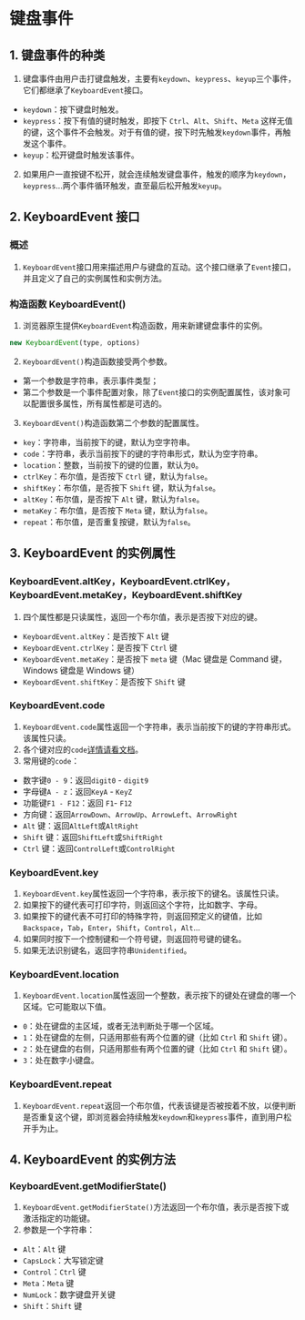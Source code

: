 # 键盘事件

## 1. 键盘事件的种类

1. 键盘事件由用户击打键盘触发，主要有`keydown`、`keypress`、`keyup`三个事件，它们都继承了`KeyboardEvent`接口。

- `keydown`：按下键盘时触发。
- `keypress`：按下有值的键时触发，即按下 `Ctrl`、`Alt`、`Shift`、`Meta` 这样无值的键，这个事件不会触发。对于有值的键，按下时先触发`keydown`事件，再触发这个事件。
- `keyup`：松开键盘时触发该事件。

2. 如果用户一直按键不松开，就会连续触发键盘事件，触发的顺序为`keydown`，`keypress`...两个事件循环触发，直至最后松开触发`keyup`。

## 2. KeyboardEvent 接口

### 概述

1. `KeyboardEvent`接口用来描述用户与键盘的互动。这个接口继承了`Event`接口，并且定义了自己的实例属性和实例方法。

### 构造函数 KeyboardEvent()

1. 浏览器原生提供`KeyboardEvent`构造函数，用来新建键盘事件的实例。

```js
new KeyboardEvent(type, options)
```

2. `KeyboardEvent()`构造函数接受两个参数。

- 第一个参数是字符串，表示事件类型；
- 第二个参数是一个事件配置对象，除了`Event`接口的实例配置属性，该对象可以配置很多属性，所有属性都是可选的。

3. `KeyboardEvent()`构造函数第二个参数的配置属性。

- `key`：字符串，当前按下的键，默认为空字符串。
- `code`：字符串，表示当前按下的键的字符串形式，默认为空字符串。
- `location`：整数，当前按下的键的位置，默认为`0`。
- `ctrlKey`：布尔值，是否按下 `Ctrl` 键，默认为`false`。
- `shiftKey`：布尔值，是否按下 `Shift` 键，默认为`false`。
- `altKey`：布尔值，是否按下 `Alt` 键，默认为`false`。
- `metaKey`：布尔值，是否按下 `Meta` 键，默认为`false`。
- `repeat`：布尔值，是否重复按键，默认为`false`。

## 3. KeyboardEvent 的实例属性

### KeyboardEvent.altKey，KeyboardEvent.ctrlKey，KeyboardEvent.metaKey，KeyboardEvent.shiftKey

1. 四个属性都是只读属性，返回一个布尔值，表示是否按下对应的键。

- `KeyboardEvent.altKey`：是否按下 `Alt` 键
- `KeyboardEvent.ctrlKey`：是否按下 `Ctrl` 键
- `KeyboardEvent.metaKey`：是否按下 `meta` 键（Mac 键盘是 Command 键，Windows 键盘是 Windows 键）
- `KeyboardEvent.shiftKey`：是否按下 `Shift` 键

### KeyboardEvent.code

1. `KeyboardEvent.code`属性返回一个字符串，表示当前按下的键的字符串形式。该属性只读。
2. 各个键对应的`code`[详情请看文档](https://developer.mozilla.org/en-US/docs/Web/API/UI_Events/Keyboard_event_code_values)。
3. 常用键的`code`：

- 数字键`0 - 9`：返回`digit0` - `digit9`
- 字母键`A - z`：返回`KeyA` - `KeyZ`
- 功能键`F1 - F12`：返回 `F1`- `F12`
- 方向键：返回`ArrowDown`、`ArrowUp`、`ArrowLeft`、`ArrowRight`
- `Alt` 键：返回`AltLeft`或`AltRight`
- `Shift` 键：返回`ShiftLeft`或`ShiftRight`
- `Ctrl` 键：返回`ControlLeft`或`ControlRight`

### KeyboardEvent.key

1. `KeyboardEvent.key`属性返回一个字符串，表示按下的键名。该属性只读。
2. 如果按下的键代表可打印字符，则返回这个字符，比如数字、字母。
3. 如果按下的键代表不可打印的特殊字符，则返回预定义的键值，比如 `Backspace`，`Tab`，`Enter`，`Shift`，`Control`，`Alt`...
4. 如果同时按下一个控制键和一个符号键，则返回符号键的键名。
5. 如果无法识别键名，返回字符串`Unidentified`。

### KeyboardEvent.location

1. `KeyboardEvent.location`属性返回一个整数，表示按下的键处在键盘的哪一个区域。它可能取以下值。

- `0`：处在键盘的主区域，或者无法判断处于哪一个区域。
- `1`：处在键盘的左侧，只适用那些有两个位置的键（比如 `Ctrl` 和 `Shift` 键）。
- `2`：处在键盘的右侧，只适用那些有两个位置的键（比如 `Ctrl` 和 `Shift` 键）。
- `3`：处在数字小键盘。

### KeyboardEvent.repeat

1. `KeyboardEvent.repeat`返回一个布尔值，代表该键是否被按着不放，以便判断是否重复这个键，即浏览器会持续触发`keydown`和`keypress`事件，直到用户松开手为止。

## 4. KeyboardEvent 的实例方法

### KeyboardEvent.getModifierState()

1. `KeyboardEvent.getModifierState()`方法返回一个布尔值，表示是否按下或激活指定的功能键。
2. 参数是一个字符串：

- `Alt`：`Alt` 键
- `CapsLock`：大写锁定键
- `Control`：`Ctrl` 键
- `Meta`：`Meta` 键
- `NumLock`：数字键盘开关键
- `Shift`：`Shift` 键
